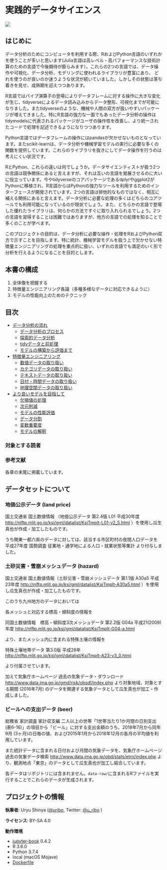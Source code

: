 # 実践的データサイエンス

<img src="https://circleci.com/gh/jupyter/jupyter-book.svg?style=svg" class="left">

## はじめに

データ分析のためにコンピュータを利用する際、RおよびPython言語のいずれかを使うことが多いと思います(Julia言語は高レベル・高パフォーマンスな技術計算のための言語で今後期待が膨らみます）。これらの2つの言語では、データ操作や可視化、データ分析、モデリングに使われるライブラリが豊富にあり、
どれを使うのが良いのか迷うような状況が続いていました。しかしその状態は落ち着きを見せ、成熟期を迎えつつあります。

R言語ではパイプ演算子の登場によりデータフレームに対する操作に大きな変化が生じ、tidyverseによるデータ読み込みからデータ整形、可視化までが可能になりました。またtidyverseのような、機械や人間の双方が扱いやすいパッケージが増えてきました。特にR言語の強力な一面でもあったデータ分析の操作はtidymodelsに代表されるパッケージがユーザの操作性を改善し、より統一されたコードで処理を記述できるようになりつつあります。

Python言語ではデータフレームの操作にはpandasが欠かせないものとなっています。またscikit-learnは、データ分析や機械学習モデルの実行に必要な多くの関数を提供しています。これらのライブラリを抜きにしてデータ操作を行うのは考えにくい状況です。

RとPython、これらの違いは何でしょうか。データサイエンティストが扱う2つの言語は競争関係にあると言えますが、それは互いの言語を発展させるのに大いに役立っています。今やtidyverseのコアパッケージであるdplyrやggplot2がPythonに移植され、R言語からはPythonの強力なツールを利用するためのインターフェースが開発されています。2つの言語は排他的なものではなく、相互に補える関係にあると言えます。データ分析に必要な処理の多くはどちらのコアツールでも利用可能になっているのが現状でしょう。また、どちらかの言語で登場した優れたライブラリは、何らかの方法ですぐに取り入れられるでしょう。2つの言語を習得することは困難ではありますが、他方の言語での処理を知ることで多くのことが学べます。

このプロジェクトの目的は、データ分析に必要な操作・処理をRおよびPython双方で示すことを目指します。特に統計、機械学習モデルを扱う上で欠かせない特徴量エンジニアリングの処理を重点的に扱い、いずれの言語でも満足のいく形で分析を行えるようになることを目的とします。

## 本書の構成

1. 全体像を把握する
2. 特徴量エンジニアリング各論（多種多様なデータに対応できるように）
3. モデルの性能向上のためのテクニック

## 目次

- [データ分析の流れ](01/readme)
    - [データ分析のプロセス](01/introduction)
    - [探索的データ分析](01/eda)
    - [tidyデータと前処理](01/tidy_data)
    - [モデルの構築から評価まで](01/tidymodels_workflow)
- [特徴量エンジニアリング](02/readme)
    - [数値データの取り扱い](02/numeric)
    - [カテゴリデータの取り扱い](02/categorical)
    - [テキストデータの取り扱い](02/text)
    - [日付・時間データの取り扱い](02/date-and-time)
    - [地理空間データの取り扱い](02/spatial-data)
- [より良いモデルを目指して](03/readme)
  - [欠損値の処理](03/handling-missing-data)
  - [次元削減](03/dimension-reduction)
  - [モデルの性能評価](03/model-performance)
  - [データ分割](03/data-splitting)
  - [変数重要度](03/feature-selection)
  - [モデルの解釈](03/interpretability)

### 対象とする読者

### 参考文献

各章の末尾に掲載しています。

## データセットについて

### 地価公示データ (land price)

国土交通省 国土数値情報 （地価公示データ 第2.4版 L01 平成30年度 http://nlftp.mlit.go.jp/ksj/gml/datalist/KsjTmplt-L01-v2_5.html ）を使用し瓜生真也が作成・加工したものです。

うち関東一都六県のデータに対しては、該当する市区町村の夜間人口データを 平成27年度 国勢調査 従業地・通学地による人口・就業状態等集計 より付与しました。

### 土砂災害・雪崩メッシュデータ (hazard)

国土交通省 国土数値情報（土砂災害・雪崩メッシュデータ 第1.1版 A30a5 平成23年度 http://nlftp.mlit.go.jp/ksj/gml/datalist/KsjTmplt-A30a5.html ）を使用し瓜生真也が作成・加工したものです。

このうち九州地方のデータにおいては

各メッシュと対応する標高・傾斜度の情報を

同国土数値情報　標高・傾斜度3次メッシュデータ 第2.2版 G04a 平成21(2009)年度 http://nlftp.mlit.go.jp/ksj/gml/datalist/KsjTmplt-G04-a.html 

より、またメッシュ内に含まれる特殊土壌の情報を

特殊土壌地帯データ 第3.0版 平成28年 http://nlftp.mlit.go.jp/ksj/gml/datalist/KsjTmplt-A23-v3_0.html

より付属させています。

加えて気象庁ホームページ 過去の気象データ・ダウンロード http://www.data.jma.go.jp/gmd/risk/obsdl/index.php より対象地域、対象とする期間 (2016年7月) のデータを関連する気象データとして瓜生真也が加工・作成しました。

### ビールへの支出データ (beer)

総務省 家計調査 家計収支編 二人以上の世帯「1世帯当たり1か月間の日別支出 (表6-16)」の項目から「ビール」に対する支出金額のうち、2018年7月から同年9月 (3ヶ月)の日毎の値、および2015年1月から2018年12月の各月の平均値を利用しています。

また統計データに含まれる日付および月間の気象データを、気象庁ホームページ 過去の気象データ検索 http://www.data.jma.go.jp/obd/stats/etrn/index.php より、観測地点「東京」のデータとして瓜生真也が加工し結合しています。

各データはリポジトリには含まれません。`data-raw/`に含まれるRファイルを実行することでこれらのデータが生成されます。


## プロジェクトの情報

**執筆者**: Uryu Shinya ([\@uribo](https://github.com/uribo), Twitter: [\@u_ribo](http://twitter.com/u_ribo) )

**ライセンス**: BY-SA 4.0

**動作環境**

- [jupyter-book](https://github.com/jupyter/jupyter-book) 0.4.2
- R 3.6.0
- Python 3.7.4
- local (macOS Mojave)
- [Dockerfile](https://github.com/uribo/practical-ds/blob/master/Dockerfile)
